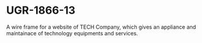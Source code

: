 # UGR-1866-13

A wire frame for a website of TECH Company, which gives an appliance and maintainace of technology equipments and services.
